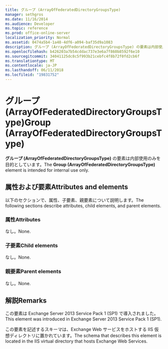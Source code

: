 ```yaml
---
title: グループ (ArrayOfFederatedDirectoryGroupsType)
manager: sethgros
ms.date: 11/16/2014
ms.audience: Developer
ms.topic: reference
ms.prod: office-online-server
localization_priority: Normal
ms.assetid: 0474a5b4-1a48-4df6-a094-baf35d9a1083
description: グループ (ArrayOfFederatedDirectoryGroupsType) の要素は内部使用のみを目的としています。
ms.openlocfilehash: b426203a7b54cddac737e3e6a7f860b8592f6e10
ms.sourcegitcommit: 34041125dc8c5f993b21cebfc4f8b72f0fd2cb6f
ms.translationtype: MT
ms.contentlocale: ja-JP
ms.lasthandoff: 06/11/2018
ms.locfileid: "19831752"
---
```

# <a name="group-arrayoffederateddirectorygroupstype"></a><span data-ttu-id="0bd82-103">グループ (ArrayOfFederatedDirectoryGroupsType)</span><span class="sxs-lookup"><span data-stu-id="0bd82-103">Group (ArrayOfFederatedDirectoryGroupsType)</span></span>

<span data-ttu-id="0bd82-104">**グループ (ArrayOfFederatedDirectoryGroupsType)** の要素は内部使用のみを目的としています。</span><span class="sxs-lookup"><span data-stu-id="0bd82-104">The **Group (ArrayOfFederatedDirectoryGroupsType)** element is intended for internal use only.</span></span> 

## <a name="attributes-and-elements"></a><span data-ttu-id="0bd82-105">属性および要素</span><span class="sxs-lookup"><span data-stu-id="0bd82-105">Attributes and elements</span></span>

<span data-ttu-id="0bd82-106">以下のセクションで、属性、子要素、親要素について説明します。</span><span class="sxs-lookup"><span data-stu-id="0bd82-106">The following sections describe attributes, child elements, and parent elements.</span></span>
  
### <a name="attributes"></a><span data-ttu-id="0bd82-107">属性</span><span class="sxs-lookup"><span data-stu-id="0bd82-107">Attributes</span></span>

<span data-ttu-id="0bd82-108">なし。</span><span class="sxs-lookup"><span data-stu-id="0bd82-108">None.</span></span>
  
### <a name="child-elements"></a><span data-ttu-id="0bd82-109">子要素</span><span class="sxs-lookup"><span data-stu-id="0bd82-109">Child elements</span></span>

<span data-ttu-id="0bd82-110">なし。</span><span class="sxs-lookup"><span data-stu-id="0bd82-110">None.</span></span>
  
### <a name="parent-elements"></a><span data-ttu-id="0bd82-111">親要素</span><span class="sxs-lookup"><span data-stu-id="0bd82-111">Parent elements</span></span>

<span data-ttu-id="0bd82-112">なし。</span><span class="sxs-lookup"><span data-stu-id="0bd82-112">None.</span></span>
  
## <a name="remarks"></a><span data-ttu-id="0bd82-113">解説</span><span class="sxs-lookup"><span data-stu-id="0bd82-113">Remarks</span></span>

<span data-ttu-id="0bd82-114">この要素は Exchange Server 2013 Service Pack 1 (SP1) で導入されました。</span><span class="sxs-lookup"><span data-stu-id="0bd82-114">This element was introduced in Exchange Server 2013 Service Pack 1 (SP1).</span></span>
  
<span data-ttu-id="0bd82-115">この要素を記述するスキーマは、Exchange Web サービスをホストする IIS 仮想ディレクトリに置かれています。</span><span class="sxs-lookup"><span data-stu-id="0bd82-115">The schema that describes this element is located in the IIS virtual directory that hosts Exchange Web Services.</span></span>
  

